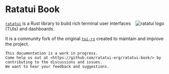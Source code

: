 # Ratatui Book

<img align="right" style="padding-left:10px" src="https://avatars.githubusercontent.com/u/125200832?s=128&v=4" alt="ratatui logo">

[`ratatui`](https://github.com/ratatui-org/ratatui) is a Rust library to build rich terminal user interfaces (TUIs) and dashboards.

It is a community fork of the original [`tui-rs`](https://github.com/fdehau/tui-rs) created to maintain and improve the project.

```admonish note
This documentation is a work in progress.
Come help us out at <https://github.com/ratatui-org/ratatui-book/> by contributing to the discussions and issues.
We want to hear your feedback and suggestions.
```
